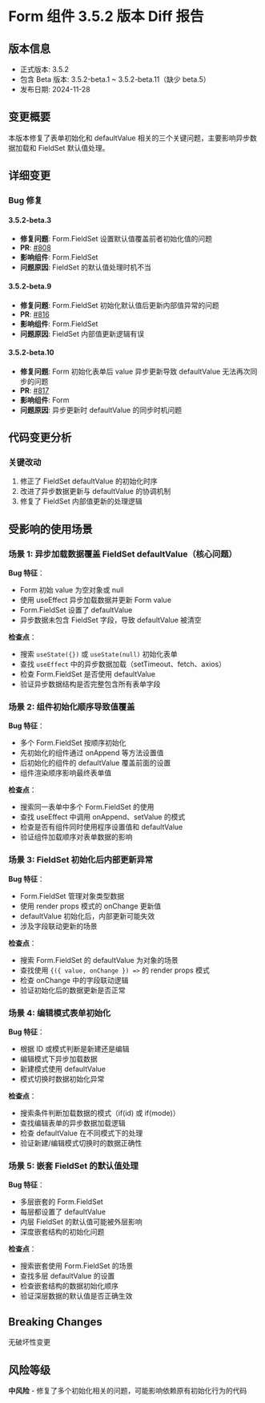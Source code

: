 # Form 组件 3.5.2 版本 Diff 报告

## 版本信息
- 正式版本: 3.5.2
- 包含 Beta 版本: 3.5.2-beta.1 ~ 3.5.2-beta.11（缺少 beta.5）
- 发布日期: 2024-11-28

## 变更概要

本版本修复了表单初始化和 defaultValue 相关的三个关键问题，主要影响异步数据加载和 FieldSet 默认值处理。

## 详细变更

### Bug 修复

#### 3.5.2-beta.3
- **修复问题**: Form.FieldSet 设置默认值覆盖前者初始化值的问题
- **PR**: [#808](https://github.com/sheinsight/shineout-next/pull/808)
- **影响组件**: Form.FieldSet
- **问题原因**: FieldSet 的默认值处理时机不当

#### 3.5.2-beta.9
- **修复问题**: Form.FieldSet 初始化默认值后更新内部值异常的问题
- **PR**: [#816](https://github.com/sheinsight/shineout-next/pull/816)
- **影响组件**: Form.FieldSet
- **问题原因**: FieldSet 内部值更新逻辑有误

#### 3.5.2-beta.10
- **修复问题**: Form 初始化表单后 value 异步更新导致 defaultValue 无法再次同步的问题
- **PR**: [#817](https://github.com/sheinsight/shineout-next/pull/817)
- **影响组件**: Form
- **问题原因**: 异步更新时 defaultValue 的同步时机问题

## 代码变更分析

### 关键改动

1. 修正了 FieldSet defaultValue 的初始化时序
2. 改进了异步数据更新与 defaultValue 的协调机制
3. 修复了 FieldSet 内部值更新的处理逻辑

## 受影响的使用场景

### 场景 1: 异步加载数据覆盖 FieldSet defaultValue（核心问题）

**Bug 特征**：
- Form 初始 value 为空对象或 null
- 使用 useEffect 异步加载数据并更新 Form value
- Form.FieldSet 设置了 defaultValue
- 异步数据未包含 FieldSet 字段，导致 defaultValue 被清空

**检查点**：
- 搜索 `useState({})` 或 `useState(null)` 初始化表单
- 查找 `useEffect` 中的异步数据加载（setTimeout、fetch、axios）
- 检查 Form.FieldSet 是否使用 defaultValue
- 验证异步数据结构是否完整包含所有表单字段

### 场景 2: 组件初始化顺序导致值覆盖

**Bug 特征**：
- 多个 Form.FieldSet 按顺序初始化
- 先初始化的组件通过 onAppend 等方法设置值
- 后初始化的组件的 defaultValue 覆盖前面的设置
- 组件渲染顺序影响最终表单值

**检查点**：
- 搜索同一表单中多个 Form.FieldSet 的使用
- 查找 useEffect 中调用 onAppend、setValue 的模式
- 检查是否有组件同时使用程序设置值和 defaultValue
- 验证组件加载顺序对表单数据的影响

### 场景 3: FieldSet 初始化后内部更新异常

**Bug 特征**：
- Form.FieldSet 管理对象类型数据
- 使用 render props 模式的 onChange 更新值
- defaultValue 初始化后，内部更新可能失效
- 涉及字段联动更新的场景

**检查点**：
- 搜索 Form.FieldSet 的 defaultValue 为对象的场景
- 查找使用 `{({ value, onChange }) =>` 的 render props 模式
- 检查 onChange 中的字段联动逻辑
- 验证初始化后的数据更新是否正常

### 场景 4: 编辑模式表单初始化

**Bug 特征**：
- 根据 ID 或模式判断是新建还是编辑
- 编辑模式下异步加载数据
- 新建模式使用 defaultValue
- 模式切换时数据初始化异常

**检查点**：
- 搜索条件判断加载数据的模式（if(id) 或 if(mode)）
- 查找编辑表单的异步数据加载逻辑
- 检查 defaultValue 在不同模式下的处理
- 验证新建/编辑模式切换时的数据正确性

### 场景 5: 嵌套 FieldSet 的默认值处理

**Bug 特征**：
- 多层嵌套的 Form.FieldSet
- 每层都设置了 defaultValue
- 内层 FieldSet 的默认值可能被外层影响
- 深度嵌套结构的初始化问题

**检查点**：
- 搜索嵌套使用 Form.FieldSet 的场景
- 查找多层 defaultValue 的设置
- 检查嵌套结构的数据初始化顺序
- 验证深层数据的默认值是否正确生效

## Breaking Changes

无破坏性变更

## 风险等级

**中风险** - 修复了多个初始化相关的问题，可能影响依赖原有初始化行为的代码